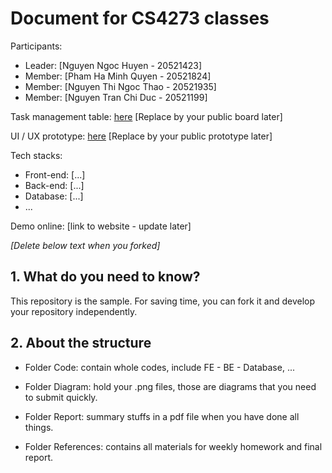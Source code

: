 # Document for CS4273 classes

Participants:

- Leader: [Nguyen Ngoc Huyen  - 20521423]
- Member: [Pham Ha Minh Quyen - 20521824]
- Member: [Nguyen Thi Ngoc Thao - 20521935]
- Member: [Nguyen Tran Chi Duc - 20521199]


Task management table: [here](https://trello.com/b/ilcNE8C4/project-management) [Replace by your public board later]

UI / UX prototype: [here](https://www.figma.com/file/HPItpL9Ea8kNQIzWbNyQCk/Untitled?node-id=0%3A1) [Replace by your public prototype later]

Tech stacks:

- Front-end: [...]
- Back-end: [...]
- Database: [...]
- ...

Demo online: [link to website - update later]

*[Delete below text when you forked]*

## 1. What do you need to know?

This repository is the sample. For saving time, you can fork it and develop your repository independently.

## 2. About the structure

- Folder Code: contain whole codes, include FE - BE - Database, ...

- Folder Diagram: hold your .png files, those are diagrams that you need to submit quickly.

- Folder Report: summary stuffs in a pdf file when you have done all things.

- Folder References: contains all materials for weekly homework and final report.
